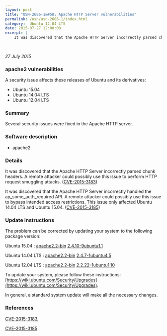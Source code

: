 ```yaml
---
layout: post
title: "USN-2686-1&#58; Apache HTTP Server vulnerabilities"
permalink: /usn/usn-2686-1/index.html
category:  Ubuntu 12.04 LTS
date: 2015-07-27 12:00:00
excerpt: |
    It was discovered that the Apache HTTP Server incorrectly parsed chunk headers. A remote attacker could possibly use this issue to perform HTTP request smuggling attacks. ([CVE-2015-3183](http://people.ubuntu.com/~ubuntu-security/cve/CVE-2015-3183))
    
--- 
```

 
 

*27 July 2015*

### apache2 vulnerabilities

A security issue affects these releases of Ubuntu and its derivatives:

* Ubuntu 15.04
* Ubuntu 14.04 LTS
* Ubuntu 12.04 LTS

### Summary

Several security issues were fixed in the Apache HTTP server. 

### Software description

* apache2 

### Details

It was discovered that the Apache HTTP Server incorrectly parsed chunk headers. A remote attacker could possibly use this issue to perform HTTP request smuggling attacks. ([CVE-2015-3183](http://people.ubuntu.com/~ubuntu-security/cve/CVE-2015-3183))

It was discovered that the Apache HTTP Server incorrectly handled the ap_some_auth_required API. A remote attacker could possibly use this issue to bypass intended access restrictions. This issue only affected Ubuntu 14.04 LTS and Ubuntu 15.04. ([CVE-2015-3185](http://people.ubuntu.com/~ubuntu-security/cve/CVE-2015-3185)) 

### Update instructions

The problem can be corrected by updating your system to the following package version:

Ubuntu 15.04
 : [apache2.2-bin](https://launchpad.net/ubuntu/+source/apache2) <span> [2.4.10-9ubuntu1.1](https://launchpad.net/ubuntu/+source/apache2/2.4.10-9ubuntu1.1) </span> 

Ubuntu 14.04 LTS
 : [apache2.2-bin](https://launchpad.net/ubuntu/+source/apache2) <span> [2.4.7-1ubuntu4.5](https://launchpad.net/ubuntu/+source/apache2/2.4.7-1ubuntu4.5) </span> 

Ubuntu 12.04 LTS
 : [apache2.2-bin](https://launchpad.net/ubuntu/+source/apache2) <span> [2.2.22-1ubuntu1.10](https://launchpad.net/ubuntu/+source/apache2/2.2.22-1ubuntu1.10) </span> 

To update your system, please follow these instructions: [https://wiki.ubuntu.com/Security/Upgrades](https://wiki.ubuntu.com/Security/Upgrades).

In general, a standard system update will make all the necessary changes. 

### References

 
 [CVE-2015-3183](http://people.ubuntu.com/~ubuntu-security/cve/CVE-2015-3183), 

 [CVE-2015-3185](http://people.ubuntu.com/~ubuntu-security/cve/CVE-2015-3185)
 

